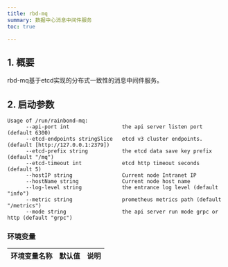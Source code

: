 ```yaml
---
title: rbd-mq
summary: 数据中心消息中间件服务
toc: true

---
```


## 1. 概要

rbd-mq基于etcd实现的分布式一致性的消息中间件服务。

## 2. 启动参数

```
Usage of /run/rainbond-mq:
      --api-port int                 the api server listen port (default 6300)
      --etcd-endpoints stringSlice   etcd v3 cluster endpoints. (default [http://127.0.0.1:2379])
      --etcd-prefix string           the etcd data save key prefix  (default "/mq")
      --etcd-timeout int             etcd http timeout seconds (default 5)
      --hostIP string                Current node Intranet IP
      --hostName string              Current node host name
      --log-level string             the entrance log level (default "info")
      --metric string                prometheus metrics path (default "/metrics")
      --mode string                  the api server run mode grpc or http (default "grpc")
```


### 环境变量

|   环境变量名称   |  默认值    |   说明   |
| ---- | ---- | ---- |

